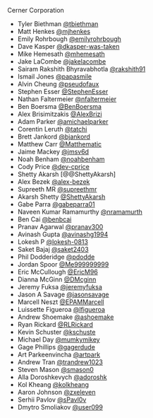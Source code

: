 Cerner Corporation

- Tyler Biethman [@tbiethman]
- Matt Henkes [@mjhenkes]
- Emily Rohrbough [@emilyrohrbough]
- Dave Kasper [@dkasper-was-taken]
- Mike Hemesath [@mhemesath]
- Jake LaCombe [@jakelacombe]
- Sairam Rakshith Bhyravabhotla [@rakshith91]
- Ismail Jones [@papasmile]
- Alvin Cheung [@pseudofaux]
- Stephen Esser [@StephenEsser]
- Nathan Faltermeier [@nfaltermeier]
- Ben Boersma [@BenBoersma]
- Alex Brisimitzakis [@AlexBrizi]
- Adam Parker [@amichaelparker]
- Corentin Leruth [@tatchi]
- Brett Jankord [@bjankord]
- Matthew Carr [@Matthematic]
- Jaime Mackey [@jmsv6d]
- Noah Benham [@noahbenham]
- Cody Price [@dev-cprice]
- Shetty Akarsh [@@ShettyAkarsh]
- Alex Bezek [@alex-bezek]
- Supreeth MR [@supreethmr]
- Akarsh Shetty [@ShettyAkarsh]
- Gabe Parra [@gabeparra01]
- Naveen Kumar Ramamurthy [@nramamurth]
- Ben Cai [@benbcai]
- Pranav Agarwal [@pranav300]
- Avinash Gupta [@avinashg1994]
- Lokesh P [@lokesh-0813]
- Saket Bajaj [@saket2403]
- Phil Dodderidge [@pdodde]
- Jordan Spoor [@Me999999999]
- Eric McCullough [@EricM96]
- Dianna McGinn [@DMcginn]
- Jeremy Fuksa [@jeremyfuksa]
- Jason A Savage [@jasonsavage]
- Marcell Neszt [@EPAMMarcell]
- Luissette Figueroa [@lfigueroa]
- Andrew Shoemake [@ashoemake]
- Ryan Rickard [@RLRickard]
- Kevin Schuster [@kschuste]
- Michael Day [@mumkymikey]
- Gage Phillips [@gagerdude]
- Art Parkeenvincha [@artpark]
- Andrew Tran [@trandrew1023]
- Steven Mason [@smason0]
- Alla Doroshkevych [@adoroshk]
- Kol Kheang [@kolkheang]
- Aaron Johnson [@zxeleven]
- Serhii Pavlov [@sPavl0v]
- Dmytro Smoliakov [@user099]

[@tbiethman]: https://github.com/tbiethman
[@mjhenkes]: https://github.com/mjhenkes
[@emilyrohrbough]: https://github.com/emilyrohrbough
[@dkasper-was-taken]: https://github.com/dkasper-was-taken
[@mhemesath]: https://github.com/mhemesath
[@jakelacombe]: https://github.com/JakeLaCombe
[@rakshith91]: https://github.com/rakshith91
[@papasmile]: https://github.com/papasmile
[@pseudofaux]: https://github.com/pseudofaux
[@StephenEsser]: https://github.com/StephenEsser
[@nfaltermeier]: https://github.com/nfaltermeier
[@BenBoersma]: https://github.com/BenBoersma
[@AlexBrizi]: https://github.com/AlexBrizi
[@amichaelparker]: https://github.com/amichaelparker
[@tatchi]: https://github.com/tatchi
[@bjankord]: https://github.com/bjankord
[@Matthematic]: https://github.com/Matthematic
[@jmsv6d]: https://github.com/jmsv6d
[@noahbenham]: https://github.com/noahbenham
[@dev-cprice]: https://github.com/dev-cprice
[@ShettyAkarsh]: https://github.com/ShettyAkarsh
[@alex-bezek]: https://github.com/alex-bezek
[@supreethmr]: https://github.com/supreethmr
[@ShettyAkarsh]: https://github.com/ShettyAkarsh
[@gabeparra01]: https://github.com/gabeparra01
[@nramamurth]: https://github.com/nramamurth
[@benbcai]: https://github.com/benbcai
[@pranav300]: https://github.com/pranav300
[@avinashg1994]: https://github.com/avinashg1994
[@lokesh-0813]: https://github.com/lokesh-0813
[@saket2403]: https://github.com/saket2403
[@pdodde]: https://github.com/pdodde
[@Me999999999]: https://github.com/Me999999999
[@EricM96]: https://github.com/EricM96
[@DMcginn]: https://github.com/DMcginn
[@jeremyfuksa]: https://github.com/jeremyfuksa
[@jasonsavage]: https://github.com/TheSavageDev
[@EPAMMarcell]: https://github.com/EPAMMarcell
[@lfigueroa]: https://github.com/lcf-1
[@ashoemake]: https://github.com/Andrew-Shoemake
[@RLRickard]: https://github.com/RLRickard
[@kschuste]: https://github.com/kschuste
[@mumkymikey]: https://github.com/mumkymikey
[@gagerdude]: https://github.com/gagerdude
[@artpark]: https://github.com/artpark
[@trandrew1023]: https://github.com/trandrew1023
[@smason0]: https://github.com/smason0
[@adoroshk]: https://github.com/adoroshk
[@kolkheang]: https://github.com/kolkheang
[@zxeleven]: https://github.com/zxeleven
[@sPavl0v]: https://github.com/sPavl0v
[@user099]: https://github.com/user099
